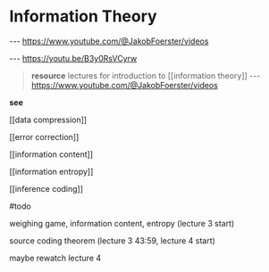 # Information Theory

--- <https://www.youtube.com/@JakobFoerster/videos>

--- <https://youtu.be/B3y0RsVCyrw>

> **resource** lectures for introduction to [[information theory]] --- <https://www.youtube.com/@JakobFoerster/videos>

**see**

[[data compression]]

[[error correction]]

[[information content]]

[[information entropy]]

[[inference coding]]

#todo

weighing game, information content, entropy (lecture 3 start)

source coding theorem (lecture 3 43:59, lecture 4 start)

maybe rewatch lecture 4
